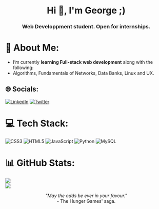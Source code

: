 <h1 align="center">Hi 👋, I'm George ;)</h1>
<h3 align="center">Web Developpment student. Open for internships.</h3>

# 💫 About Me:
- I’m currently **learning Full-stack web development** along with the following:
- Algorithms, Fundamentals of Networks, Data Banks, Linux and UX.

## 🌐 Socials:
[![LinkedIn](https://img.shields.io/badge/LinkedIn-%230077B5.svg?logo=linkedin&logoColor=white)](https://linkedin.com/in/georgelimabr) [![Twitter](https://img.shields.io/badge/Twitter-%231DA1F2.svg?logo=Twitter&logoColor=white)](https://twitter.com/georgelimabr) 

# 💻 Tech Stack:
![CSS3](https://img.shields.io/badge/css3-%231572B6.svg?style=for-the-badge&logo=css3&logoColor=white) ![HTML5](https://img.shields.io/badge/html5-%23E34F26.svg?style=for-the-badge&logo=html5&logoColor=white) ![JavaScript](https://img.shields.io/badge/javascript-%23323330.svg?style=for-the-badge&logo=javascript&logoColor=%23F7DF1E) ![Python](https://img.shields.io/badge/python-3670A0?style=for-the-badge&logo=python&logoColor=ffdd54) ![MySQL](https://img.shields.io/badge/mysql-%2300f.svg?style=for-the-badge&logo=mysql&logoColor=white)
# 📊 GitHub Stats:
![](https://github-readme-stats.vercel.app/api?username=georgelacademico&theme=dark&hide_border=false&include_all_commits=false&count_private=false)<br/>
![](https://github-readme-stats.vercel.app/api/top-langs/?username=georgelacademico&theme=dark&hide_border=false&include_all_commits=false&count_private=false&layout=compact)

<p align="center"><i>"May the odds be ever in your favour."</i> <br>- The Hunger Games' saga.</p>
